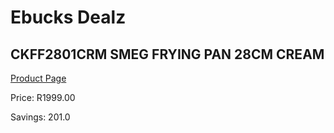 
# Ebucks Dealz
## CKFF2801CRM SMEG FRYING PAN 28CM CREAM
[Product Page](https://www.ebucks.com/web/shop/productSelected.do?prodId=1170695305&catId=1196428103)

Price: R1999.00

Savings: 201.0


	